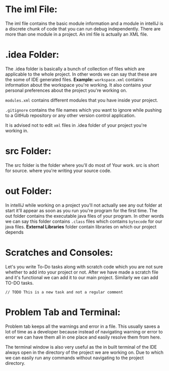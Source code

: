 # The iml File:
The iml file contains the basic module information and a module in  intelliJ is a discrete chunk of code that you can run debug independently. There are more than one module in a project.
An iml file is actually an XML file.

# .idea Folder:
The .idea folder is basically a bunch of collection of files which are applicable to the whole project. In other words we can say that these are the some of IDE generated files.
**Example:**
`workspace.xml` contains information about the workspace you're working. It also contains your personal preferences about the project you're working on.

`modules.xml` contains different modules that you have inside your project.

`.gitignore` contains the file names which you want to ignore while pushing to a GitHub repository or any other version control application.

It is advised not to edit `xml` files in .idea folder of your project you're working in. 

# src Folder:
The src folder is the folder where you'll do most of Your work. src is short for source. where you're writing your source code.

# out Folder:
In intelliJ while working on a project you'll not actually see any out folder at start it'll appear as soon as you run you're program for the first time.
The out folder contains the executable java files of your program. In other words we can say this folder contains `.class` files which contains `bytecode` for our java files.
**External Libraries** folder contain libraries on which our project depends

# Scratches and Consoles:
Let's you write To-Do tasks along with scratch code which you are not sure whether to add into your project or not.
After we have made a scratch file and it's functional we can add it to our main project. Similarly we can add TO-DO tasks.

```
// TODO This is a new task and not a regular comment
```

# Problem Tab and Terminal:
Problem tab keeps all the warnings and error in a file. This usually saves a lot of time as a developer because instead of navigating warning or error to error we can have them all in one place and easily resolve them from here.

The terminal window is also very useful as the in built terminal of the IDE always open in the directory of the project we are working on. Due to which we can easily run any commands without navigating to the project directory.

